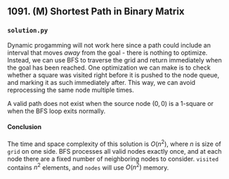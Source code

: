 ## 1091. (M) Shortest Path in Binary Matrix

### `solution.py`

Dynamic progamming will not work here since a path could include an interval that moves *away* from the goal - there is nothing to optimize. Instead, we can use BFS to traverse the grid and return immediately when the goal has been reached. One optimization we can make is to check whether a square was visited right before it is pushed to the node queue, and marking it as such immediately after. This way, we can avoid reprocessing the same node multiple times.  

A valid path does not exist when the source node $(0,0)$ is a 1-square or when the BFS loop exits normally.  

#### Conclusion

The time and space complexity of this solution is $O(n^2)$, where $n$ is size of `grid` on one side. BFS processes all valid nodes exactly once, and at each node there are a fixed number of neighboring nodes to consider. `visited` contains $n^2$ elements, and `nodes` will use $O(n^2)$ memory.  


